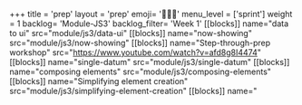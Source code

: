 +++
title = 'prep'
layout = 'prep'
emoji= '🧑🏾‍💻'
menu_level = ['sprint']
weight = 1
backlog= 'Module-JS3'
backlog_filter= 'Week 1'
[[blocks]]
name="data to ui"
src="module/js3/data-ui"
[[blocks]]
name="now-showing"
src="module/js3/now-showing"
[[blocks]]
name="Step-through-prep workshop"
src="https://www.youtube.com/watch?v=afd8g8I4474"
[[blocks]]
name="single-datum"
src="module/js3/single-datum"
[[blocks]]
name="composing elements"
src="module/js3/composing-elements"
[[blocks]]
name="Simplifying element creation"
src="module/js3/simplifying-element-creation"
[[blocks]]
name="<template>"
src="module/js3/template-html"
[[blocks]]
name="components"
src="module/js3/components"
[[blocks]]
name="one-to-one"
src="module/js3/one-to-one"
[[blocks]]
name="using-map"
src="module/js3/using-map"
[[blocks]]
name= "Prep Teamwork Project"
src= "https://cyf-pd.netlify.app/blocks/prep-teamwork-project/readme/"
+++
